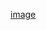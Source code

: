 [image](https://github.com/IrinaSpasova/Small-projects-JavaScript/blob/main/Water%20Ripple%20Effects/image.png)
